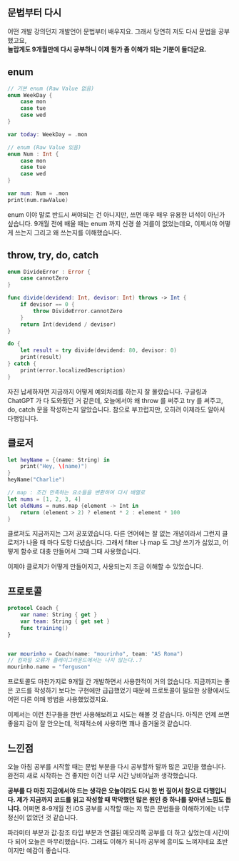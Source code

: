 ## 문법부터 다시
어떤 개발 강의던지 개발언어 문법부터 배우지요. 그래서 당연히 저도 다시 문법을 공부했고요,<br> **놀랍게도 9개월만에 다시 공부하니 이제 뭔가 좀 이해가 되는 기분이 들더군요.**


## enum 
```swift 
// 기본 enum (Raw Value 없음)
enum WeekDay {
    case mon
    case tue
    case wed
}

var today: WeekDay = .mon

// enum (Raw Value 있음)
enum Num : Int { 
    case mon
    case tue
    case wed
}

var num: Num = .mon
print(num.rawValue)

```
enum 이야 말로 반드시 써야되는 건 아니지만, 쓰면 매우 매우 유용한 녀석이 아닌가 싶습니다. 9개월 전에 배울 때는 enum 까지 신경 쓸 겨를이 없었는데요, 이제서야 어떻게 쓰는지 그리고 왜 쓰는지를 이해했습니다.

## throw, try, do, catch

```swift
enum DivideError : Error {
    case cannotZero
}

func divide(devidend: Int, devisor: Int) throws -> Int {
    if devisor == 0 {
        throw DivideError.cannotZero
    }
    return Int(devidend / devisor)
}

do {
    let result = try divide(devidend: 80, devisor: 0)
    print(result)
} catch {
    print(error.localizedDescription)
}
```

자진 납세하자면 지금까지 어떻게 예외처리를 하는지 잘 몰랐습니다. 구글링과 ChatGPT 가 다 도와줬던 거 같은데, 오늘에서야 왜 throw 를 써주고 try 를 써주고, do, catch 문을 작성하는지 알았습니다. 참으로 부끄럽지만, 오히려 이제라도 알아서 다행입니다.


## 클로저
```swift
let heyName = {(name: String) in
    print("Hey, \(name)")
}
heyName("Charlie")

// map : 조건 만족하는 요소들을 변환하여 다시 배열로
let nums = [1, 2, 3, 4]
let oldNums = nums.map {element -> Int in
    return (element > 2) ? element * 2 : element * 100
}
```
클로저도 지금까지는 그저 공포였습니다. 다른 언어에는 잘 없는 개념이라서 그런지 클로저가 나올 때 마다 도망 다녔습니다. 그래서 filter 나 map 도 그냥 쓰기가 싫었고, 어떻게 함수로 대충 만들어서 그때 그때 사용했습니다. 

이제야 클로저가 어떻게 만들어지고, 사용되는지 조금 이해할 수 있었습니다. 

## 프로토콜
```swift
protocol Coach {
    var name: String { get }
    var team: String { get set }
    func training()
}


var mourinho = Coach(name: "mourinho", team: "AS Roma")
// 컴파일 오류가 플레이그라운드에서는 나지 않는다..?
mourinho.name = "ferguson"
```

프로토콜도 마찬가지로 9개월 간 개발하면서 사용한적이 거의 없습니다. 지금까지는 좋은 코드를 작성하기 보다는 구현에만 급급했었기 때문에 프로토콜이 필요한 상황에서도 어떤 다른 야매 방법을 사용했었겠지요.

이제서는 이런 친구들을 한번 사용해보려고 시도는 해볼 것 같습니다. 아직은 언제 쓰면 좋을지 감이 잘 안오는데, 적재적소에 사용하면 꽤나 즐거울것 같습니다.

## 느낀점

오늘 아침 공부를 시작할 때는 문법 부분을 다시 공부할까 말까 많은 고민을 했습니다. 완전히 새로 시작하는 건 좋지만 이건 너무 시간 낭비아닐까 생각했습니다. 

**공부를 다 마친 지금에서야 드는 생각은 오늘이라도 다시 한 번 짚어서 참으로 다행입니다. 제가 지금까지 코드를 읽고 작성할 때 막막했던 많은 원인 중 하나를 찾아낸 느낌도 듭니다.** 어쩌면 8-9개월 전 iOS 공부를 시작할 때는 저 많은 문법들을 이해하기에는 너무 정신이 없었던 것 같습니다. 

파라미터 부분과 값∙참조 타입 부분과 연결된 메모리쪽 공부를 더 하고 싶었는데 시간이 다 되어 오늘은 마무리했습니다. 그래도 이해가 되니까 공부에 흥미도 느껴지네요 초반이지만 예감이 좋습니다.
